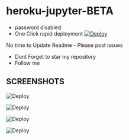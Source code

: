 # heroku-jupyter-BETA

* password disabled
* One Click rapid deployment
[![Deploy](https://www.herokucdn.com/deploy/button.svg)](https://dashboard.heroku.com/new?template=https://github.com/pingme998/Jupyter-Notebook-Server-Heroku)

No time to Update Readme - Please post issues

* Dont Forget to star my repository
* Follow me


## SCREENSHOTS
![Deploy](https://raw.githubusercontent.com/developeranaz/Jupyter-Notebook-Server-Heroku/main/logo/jupyter-example-image-2.jpg)

![Deploy](https://raw.githubusercontent.com/developeranaz/Jupyter-Notebook-Server-Heroku/main/logo/jupyter-example-image-1.jpg)

![Deploy](https://raw.githubusercontent.com/developeranaz/Jupyter-Notebook-Server-Heroku/main/logo/jupyter-example-image-3.jpg)

![Deploy](https://raw.githubusercontent.com/developeranaz/Jupyter-Notebook-Server-Heroku/main/logo/jupyter-example-image-4.jpg)
